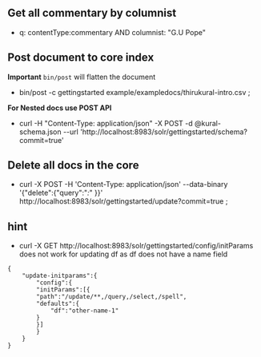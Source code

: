 ## Get all commentary by columnist

- q: contentType:commentary AND columnist: "G.U Pope"

## Post document to core index

**Important** `bin/post` will flatten the document

- bin/post -c gettingstarted example/exampledocs/thirukural-intro.csv ;

**For Nested docs use POST API**

- curl -H "Content-Type: application/json" -X POST -d @kural-schema.json --url 'http://localhost:8983/solr/gettingstarted/schema?commit=true'

## Delete all docs in the core

- curl -X POST -H 'Content-Type: application/json' --data-binary '{"delete":{"query":"_:_" }}' http://localhost:8983/solr/gettingstarted/update?commit=true ;

## hint

- curl -X GET http://localhost:8983/solr/gettingstarted/config/initParams does not work for updating df as df does not have a name field

```
{
    "update-initparams":{
        "config":{
        "initParams":[{
        "path":"/update/**,/query,/select,/spell",
        "defaults":{
            "df":"other-name-1"
        }
        }]
        }
    }
}
```
